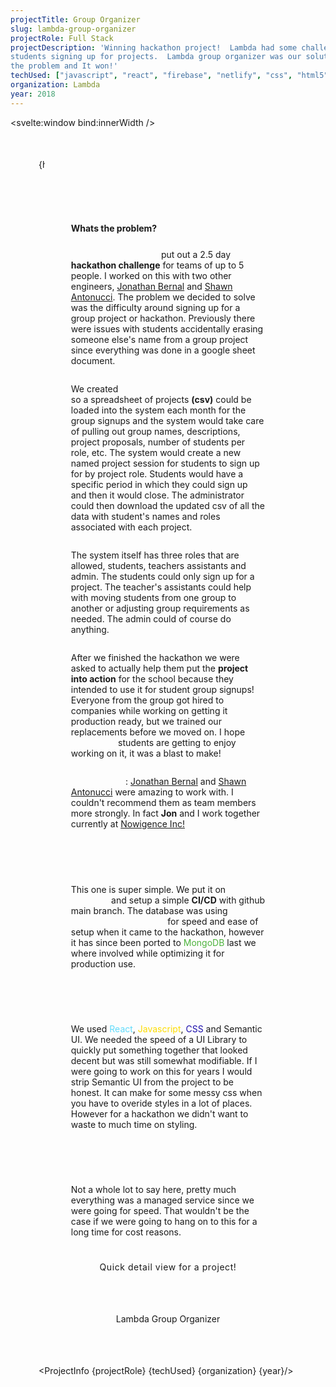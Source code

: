 ```yaml
---
projectTitle: Group Organizer
slug: lambda-group-organizer
projectRole: Full Stack
projectDescription: 'Winning hackathon project!  Lambda had some challenges with
students signing up for projects.  Lambda group organizer was our solution for
the problem and It won!'
techUsed: ["javascript", "react", "firebase", "netlify", "css", "html5"]
organization: Lambda
year: 2018
---
```


<script>
  import {onMount} from 'svelte'
  import ProjectInfo from '$components/ProjectInfo/ProjectInfo.svelte'
  import ImageLoader from '$images/ImageLoader.svelte'
  import tempImg from '$static/lambda-group-organizer.png?w=600;800;1600&format=png&srcset'
  import tempImg2 from '$static/lgroupOrgModal.png?w=400;600;800&format=png&srcset'

  let headingText = "Software Engineer • Ongoing work in progress ; )"
  let innerWidth;
	let animation = false;
  let animations = [
  {domElement: null, isVis: false},
  {domElement: null, isVis: false},
  {domElement: null, isVis: false}
  ]
    onMount(() => {
  animation = true
  })
  $: if (innerWidth < 600) headingText = "Software Engineer • Lambda • Hackathon Winner!"
  $: if (innerWidth > 800) headingText = "Software Engineer • Lambda • 2018"
  $: if (innerWidth > 1000) headingText = "Software Engineer • Lambda • Winning Hackathon Project : )"
  $: if (innerWidth < 800) headingText = "Software Engineer • Lambda • Winning Hackathon Project ; )"
  $: if (innerWidth < 600) headingText = "Software Engineer • Lambda";

function isInViewport(element ) {
if (element) {
const rect = element.getBoundingClientRect();
    return (
        rect.top >= 0 &&
        rect.left >= 0 &&
        rect.bottom <= (window.innerHeight || document.documentElement.clientHeight) &&
        rect.right <= (window.innerWidth || document.documentElement.clientWidth)
    );
}
}

function animationEvent() {
  animations = animations.map((a, idx) => {
  return {domElement:  document.querySelector(`.domEle${idx}`),
  isVis:  isInViewport(a.domElement)}
  })
}

onMount(() => {
document.addEventListener('scroll', animationEvent)
return () => document.removeEventListener('scroll', animationEvent)
})

$: isInViewport(animations[0].domElement)
$: isInViewport(animations[1].domElement)
$: isInViewport(animations[2].domElement)
</script>

<svelte:window bind:innerWidth />

<article>
<div class="container">
<h1 class:display={animation}>{projectTitle}</h1>

<p class="headingText">{headingText}</p>
</div>

  <div class="card imgContainer">
    <picture>
      <source media="(min-width:1000px)" srcset={tempImg}>
			<ImageLoader
				ty="image/png"
				srcset={tempImg}
				alt="Lambda Group Organizer sign in page"
			/>
    </picture>
</div>

<div class="explanationContainer">

<h2>Whats the problem?</h2>

_Lambda School_ put out a 2.5 day **hackathon challenge** for teams of up to 5 people. I worked on this with two other engineers, <a href="https://jon-bernal.netlify.app" rel="external" target="_blank">Jonathan Bernal</a> and <a href="https://www.linkedin.com/in/shawn-antonucci/">Shawn Antonucci</a>. The problem we decided to solve was the difficulty around signing up for a group project or hackathon. Previously there were issues with students accidentally erasing someone else's name from a group project since everything was done in a google sheet document.

We created _Lambda group organizer_ so a spreadsheet of projects **(csv)** could be loaded into the system each month for the group signups and the system would take care of pulling out group names, descriptions, project proposals, number of students per role, etc. The system would create a new named project session for students to sign up for by project role. Students would have a specific period in which they could sign up and then it would close. The administrator could then download the updated csv of all the data with student's names and roles associated with each project.

The system itself has three roles that are allowed, students, teachers assistants and admin. The students could only sign up for a project. The teacher's assistants could help with moving students from one group to another or adjusting group requirements as needed. The admin could of course do anything.

After we finished the hackathon we were asked to actually help them put the **project into action** for the school because they intended to use it for student group signups! Everyone from the group got hired to companies while working on getting it production ready, but we trained our replacements before we moved on. I hope _Lambda_ students are getting to enjoy working on it, it was a blast to make!

_Side note_: <a href="https://jon-bernal.netlify.app" rel="external" target="_blank">Jonathan Bernal</a> and <a href="https://linkedin.com/in/shawn-antonucci/">Shawn Antonucci</a> were amazing to work with. I couldn't recommend them as team members more strongly. In fact **Jon** and I work together currently at <a href="https://nowigence.com" target="_blank" rel="external">Nowigence Inc!</a>

<h3 class:slideInLeft={animations[0].isVis} class="domEle0">Backend</h3>

This one is super simple. We put it on _netlify_ and setup a simple **CI/CD** with github main branch. The database was using _Google Firebase_ for speed and ease of setup when it came to the hackathon, however it has since been ported to <span class="mongo">MongoDB</span> last we where involved while optimizing it for production use.

<h3 class:slideInRight={animations[1].isVis} class="domEle1">Frontend</h3>

We used <span class="react">React</span>, <span class="javascript">Javascript</span>, <span class="css">CSS</span> and Semantic UI. We needed the speed of a UI Library to quickly put something together that looked decent but was still somewhat modifiable. If I were going to work on this for years I would strip Semantic UI from the project to be honest. It can make for some messy css when you have to overide styles in a lot of places. However for a hackathon we didn't want to waste to much time on styling.

<h3 class:slideInLeft={animations[2].isVis} class="domEle2">Dev Ops</h3>

Not a whole lot to say here, pretty much everything was a managed service since we were going for speed. That wouldn't be the case if we were going to hang on to this for a long time for cost reasons.

</div>

<div class="card oneImage">
  <picture>
  <source media="(min-width:1200px)" srcset={tempImg2}>
    <ImageLoader srcset={tempImg2} ty="image/png" alt="Lambda group organizer
    Modal view of a project with someone nammed Jimmy already signed up." />
  </picture>
</div>
<div class="caption"><p>Quick detail view for a project!</p></div>

<div class="linkWrap"><a class="draw-outline draw-outline--tandem" href="https://lambda-group-organizer.firebaseapp.com/" rel="external" target="_blank">Lambda Group Organizer</a></div>

<ProjectInfo {projectRole} {techUsed} {organization} {year}/>

</article>

<style>
article {
  margin: 40px 25px 0;
}
@media (min-width: 460px) {
article {
  margin: 0 25px 0;
}
}
@media (min-width: 500px) {
article {
  margin: 0 45px;
}
}
.container {
margin-bottom: 45px;
}
@media (min-width: 500px) {
.container {
margin-bottom: 65px;
}
}
h1 {
background: linear-gradient(271deg,var(--hotpink) 30%, 50%,var(--aqua) 70%,#a162e8 94%);
background-clip: border-box;
-webkit-background-clip: text;
-webkit-text-fill-color: transparent;
opacity: 0;
font-size: var(--h2);
}
@media (min-width: 500px) {
h1 {
font-size: var(--h1);
}
}

.display {
animation: 1.2s ease dispalyAnimation;
opacity: 1;
}

@keyframes dispalyAnimation {
0% {
 opacity: 0;
 margin-left: 200px;
 transform: skewX(35deg);
}
100% {
 opacity: 1;
 margin-left: 0px;
 transform: skewX(0deg);
}
}

.headingText {
  max-width: -moz-fit-content;
  max-width: fit-content;
  padding-right: 5px;
  overflow: hidden;
  border-right: .15em solid var(--aqua);
  white-space: nowrap;
  animation:
    typing 6.5s steps(80, end),
    blink-caret .75s step-end infinite;
}

@keyframes typing {
  from { width: 0 }
  to { width: 100% }
}
@keyframes blink-caret {
  from, to { border-color: transparent }
  50% { border-color: var(--aqua); }
}

.imgContainer {
display: grid;
grid-template-columns: minmax(0, 1fr);
place-items: center;
}
@media (min-width: 600px) {
.imgContainer {
  grid-template-columns: minmax(0, 1fr);
}
}
@media (min-width: 1000px) {
.imgContainer {
  grid-template-columns: minmax(0, 1fr);
  width: 100%;
  place-items: center;
  max-width: 1000px;
  margin: 0 auto 25px;
  }
}

.imgContainer picture {
  width: auto;
}
.imgContainer picture:nth-child(2) {
display: none;
}
@media (min-width: 600px) {
.imgContainer picture:nth-child(2) {
display: block;
}
}
@media (min-width: 800px) {
.imgContainer picture {
  width: auto;
  max-width: 800px;
}
}
@media(min-width: 1000px) {
.imgContainer picture {
  height: unset;
  width: auto;
  max-width: 1000px;
}
}


.explanationContainer {
  display: flex;
  flex-direction: column;
  align-items: flex-start;
  width: 90%;
  margin: 0 auto;
}
@media (min-width: 500px) {
.explanationContainer {
  width: 75%;
}
}
@media (min-width: 1000px) {
.explanationContainer {
  width: 50%;
  max-width: 800px;
  display: flex;
  flex-direction: column;
  align-items: center;
}
}
.explanationContainer h3 {
opacity: 0;
width: max-content;
}

@media (min-width: 1000px) {
  .explanationContainer h3 {
  opacity: 0;
  width: max-content;
  align-self: flex-start;
  }
}

.explanationContainer h2 {
text-align: left;
font-size: var(--h3);
}
@media (min-width: 1000px) {
  .explanationContainer h2 {
  text-align: left;
  font-size: var(--h3);
  align-self: flex-start;
  }
}

@media(min-width: 1000px) {
  .explanationContainer h2 {
    font-size: var(--h2);
  }
}
.slideInLeft {
  animation: 1.2s ease slideInLeft;
  opacity: 1 !important;
}

.slideInRight {
  animation: 1.2s ease slideInRight;
  opacity: 1 !important;
}

@keyframes slideInLeft {
  0% {
   opacity: 0;
   margin-left: 200px;
  }
  100% {
  opacity: 1;
  margin-left: 0px;
  }
}

@keyframes slideInRight {
  0% {
   opacity: 0;
   margin-left: -200px;
  }
  100% {
  opacity: 1;
  margin-left: 0px;
  }
}
em {
  font-family: var(--slantText);
  letter-spacing: .2em;
  font-size: var(--h6);
  background: linear-gradient(271deg, #a162e8 30%, 50%,var(--aqua)
  70%,var(--hotpink) 94%);
  background-clip: border-box;
  -webkit-background-clip: text;
  -webkit-text-fill-color: transparent;
}
strong {
font-weight: bold;
color: var(--darkAquaLightHotPink);
}
.oneImage {
margin: 25px auto 0 auto;
}
@media (min-width: 1000px) {
.oneImage {
height: 600px;
width: 800px;
max-height: 500px;
max-width: 800px;
}
}
.oneImage picture {
max-width: 800px;
}
.caption p {
margin: 15px auto 0 auto;
text-align: center;
font-family: var(--slantText);
letter-spacing: .04em;
}
.linkWrap {
  width: 100%;
  margin: 50px auto;
display: flex;
justify-content: center;
}
.draw-outline {
  display: inline-block;
  padding: 16px 28px;
  border: 2px var(--dracPurp) solid;
  text-align: center;
  text-decoration: none;
  color: var(--dracPurp);
  position: relative;
  transition: border-color 0.35s ease-in-out;
  z-index: 1;
}
.draw-outline:before, .draw-outline:after {
  content: '';
  position: absolute;
  width: 0px;
  height: 0px;
  box-sizing: content-box;
  z-index: -1;
  transition: transform 0.25s ease-in-out;
  padding-left: 2px;
}
.draw-outline:before {
  top: -2px;
  left: -2px;
  border-top: 2px transparent solid;
  border-right: 2px transparent solid;
}
.draw-outline:after {
  bottom: -2px;
  right: -2px;
  border-bottom: 2px transparent solid;
  border-left: 2px transparent solid;
}
.draw-outline:hover {
  color: var(--hotpink);
  transition: color 0.35s ease-in-out, border-color 0.35s ease-in-out;
  border-color: var(--hotpink);
  animation: outline-reset 0.35s 1 forwards;
}
.draw-outline:hover:before {
  animation: top-right-border 0.75s 1 0.35s forwards;
}
.draw-outline:hover:after {
  animation: bottom-left-border 0.75s 1 1.1s forwards;
}
.draw-outline--tandem:hover:after {
  animation: bottom-left-border 0.75s 1 0.35s forwards;
}
.draw-outline:active:before, .draw-outline:active:after {
  transform: scale(1.05);
}
@keyframes outline-reset {
  0% {
    border-color: var(--hotpink);
  }
  100% {
    border-color: transparent;
  }
}
@keyframes top-right-border {
  0% {
    border-color: var(--hotpink);
    width: 0px;
    height: 0;
  }
  50% {
    width: 100%;
    height: 0;
  }
  100% {
    border-color: var(--hotpink);
    width: 100%;
    height: 100%;
  }
}
@keyframes bottom-left-border {
  0% {
    border-color: var(--hotpink);
    width: 0px;
    height: 0;
  }
  50% {
    width: 100%;
    height: 0;
  }
  100% {
    border-color: var(--hotpink);
    width: 100%;
    height: 100%;
  }
}
.react {
color: #61dbfb;
}
.mongo {
color: #4DB33D;
}
.javascript {
color: #fcdc00;
}
.css {
color: #1a0dab;
}
a:hover {
  color: var(--dracPurp);
  border-bottom: 2px solid var(--dracPurp);
}
</style>
